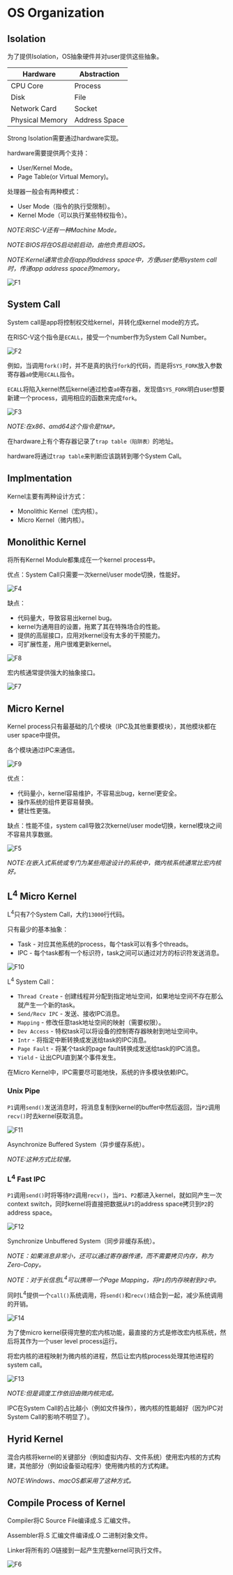 # OS Organization

## Isolation

为了提供Isolation，OS抽象硬件并对user提供这些抽象。

|Hardware|Abstraction|
|-|-|
|CPU Core|Process|
|Disk|File|
|Network Card|Socket|
|Physical Memory|Address Space|

Strong Isolation需要通过hardware实现。

hardware需要提供两个支持：
* User/Kernel Mode。
* Page Table(or Virtual Memory)。

处理器一般会有两种模式：
* User Mode（指令的执行受限制）。
* Kernel Mode（可以执行某些特权指令）。

*NOTE:RISC-V还有一种Machine Mode。*

*NOTE:BIOS将在OS启动前启动，由他负责启动OS。*

*NOTE:Kernel通常也会在app的address space中，方便user使用system call时，传递app address space的memory。*

![F1](./F1.jpg)

## System Call

System call是app将控制权交给kernel，并转化成kernel mode的方式。

在RISC-V这个指令是`ECALL`，接受一个number作为System Call Number。

![F2](./F2.jpg)

例如，当调用`fork()`时，并不是真的执行`fork`的代码，而是将`SYS_FORK`放入参数寄存器`a0`使用`ECALL`指令。

`ECALL`将陷入kernel然后kernel通过检查`a0`寄存器，发现值`SYS_FORK`明白user想要新建一个process，调用相应的函数来完成`fork`。

![F3](./F3.jpg)

*NOTE:在x86、amd64这个指令是`TRAP`。*

在hardware上有个寄存器记录了`trap table（陷阱表）`的地址。

hardware将通过`trap table`来判断应该跳转到哪个System Call。

## Implmentation

Kernel主要有两种设计方式：
* Monolithic Kernel（宏内核）。
* Micro Kernel（微内核）。

## Monolithic Kernel

将所有Kernel Module都集成在一个kernel process中。

优点：System Call只需要一次kernel/user mode切换，性能好。

![F4](./F4.jpg)

缺点：

* 代码量大，导致容易出kernel bug。
* kernel为通用目的设置，拖累了其在特殊场合的性能。
* 提供的高层接口，应用对kernel没有太多的干预能力。
* 可扩展性差，用户很难更新kernel。

![F8](./F8.jpg)

宏内核通常提供强大的抽象接口。

![F7](./F7.jpg)

## Micro Kernel

Kernel process只有最基础的几个模块（IPC及其他重要模块），其他模块都在user space中提供。

各个模块通过IPC来通信。

![F9](./F9.jpg)

优点：

* 代码量小，kernel容易维护，不容易出bug，kernel更安全。
* 操作系统的组件更容易替换。
* 健壮性更强。

缺点：性能不佳，system call导致2次kernel/user mode切换，kernel模块之间不容易共享数据。

![F5](./F5.jpg)

*NOTE:在嵌入式系统或专门为某些用途设计的系统中，微内核系统通常比宏内核好。*

## L<sup>4</sup> Micro Kernel

L<sup>4</sup>只有7个System Call，大约`13000`行代码。

只有最少的基本抽象：
* Task - 对应其他系统的process，每个task可以有多个threads。
* IPC - 每个task都有一个标识符，task之间可以通过对方的标识符发送消息。

![F10](./F10.jpg)

L<sup>4</sup> System Call：
* `Thread Create` - 创建线程并分配到指定地址空间，如果地址空间不存在那么就产生一个新的task。
* `Send/Recv IPC` - 发送、接收IPC消息。
* `Mapping` - 修改任意task地址空间的映射（需要权限）。
* `Dev Access` - 特权task可以将设备的控制寄存器映射到地址空间中。
* `Intr` - 将指定中断转换成发送给task的IPC消息。
* `Page Fault` - 将某个task的page fault转换成发送给task的IPC消息。
* `Yield` - 让出CPU直到某个事件发生。

在Micro Kernel中，IPC需要尽可能地快，系统的许多模块依赖IPC。

### Unix Pipe

`P1`调用`send()`发送消息时，将消息复制到kernel的buffer中然后返回，当`P2`调用`recv()`时去kernel获取消息。

![F11](./F11.jpg)

Asynchronize Buffered System（异步缓存系统）。

*NOTE:这种方式比较慢。*

### L<sup>4</sup> Fast IPC

`P1`调用`send()`时将等待`P2`调用`recv()`，当`P1`、`P2`都进入kernel，就如同产生一次context switch，同时kernel将直接把数据从`P1`的address space拷贝到`P2`的address space。

![F12](./F12.jpg)

Synchronize Unbuffered System（同步非缓存系统）。

*NOTE：如果消息非常小，还可以通过寄存器传递，而不需要拷贝内存，称为Zero-Copy。*

*NOTE：对于长信息L<sup>4</sup>可以携带一个Page Mapping，将`P1`的内存映射到`P2`中。*

同时L<sup>4</sup>提供一个`call()`系统调用，将`send()`和`recv()`结合到一起，减少系统调用的开销。

![F14](./F14.jpg)

为了使micro kernel获得完整的宏内核功能，最直接的方式是修改宏内核系统，然后将其作为一个user level process运行。

将宏内核的进程映射为微内核的进程，然后让宏内核process处理其他进程的system call。

![F13](./F13.jpg)

*NOTE:但是调度工作依旧由微内核完成。*

IPC在System Call的占比越小（例如文件操作），微内核的性能越好（因为IPC对System Call的影响不明显了）。

## Hyrid Kernel

混合内核将kernel的关键部分（例如虚拟内存、文件系统）使用宏内核的方式构建，其他部分（例如设备驱动程序）使用微内核的方式构建。

*NOTE:Windows、macOS都采用了这种方式。*

## Compile Process of Kernel

Compiler将C Source File编译成.S 汇编文件。

Assembler将.S 汇编文件编译成.O 二进制对象文件。

Linker将所有的.O链接到一起产生完整kernel可执行文件。

![F6](./F6.jpg)

